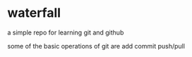 # waterfall
a simple repo for learning git and github

some of the basic operations of git
are add 
commit push/pull
